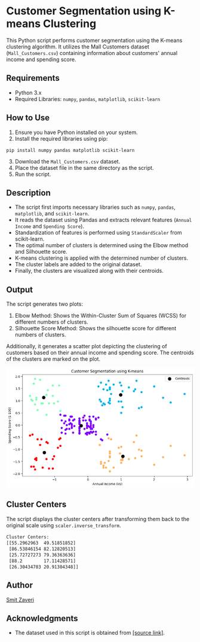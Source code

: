 # Customer Segmentation using K-means Clustering

This Python script performs customer segmentation using the K-means clustering algorithm. It utilizes the Mall Customers dataset (`Mall_Customers.csv`) containing information about customers' annual income and spending score.

## Requirements
- Python 3.x
- Required Libraries: `numpy`, `pandas`, `matplotlib`, `scikit-learn`

## How to Use
1. Ensure you have Python installed on your system.
2. Install the required libraries using pip:

```
pip install numpy pandas matplotlib scikit-learn
```

3. Download the `Mall_Customers.csv` dataset.
4. Place the dataset file in the same directory as the script.
5. Run the script.

## Description
- The script first imports necessary libraries such as `numpy`, `pandas`, `matplotlib`, and `scikit-learn`.
- It reads the dataset using Pandas and extracts relevant features (`Annual Income` and `Spending Score`).
- Standardization of features is performed using `StandardScaler` from scikit-learn.
- The optimal number of clusters is determined using the Elbow method and Silhouette score.
- K-means clustering is applied with the determined number of clusters.
- The cluster labels are added to the original dataset.
- Finally, the clusters are visualized along with their centroids.

## Output
The script generates two plots:
1. Elbow Method: Shows the Within-Cluster Sum of Squares (WCSS) for different numbers of clusters.
2. Silhouette Score Method: Shows the silhouette score for different numbers of clusters.

Additionally, it generates a scatter plot depicting the clustering of customers based on their annual income and spending score. The centroids of the clusters are marked on the plot.

![Customer Segmentation Plot](3.png)

## Cluster Centers
The script displays the cluster centers after transforming them back to the original scale using `scaler.inverse_transform`.

```
Cluster Centers:
[[55.2962963  49.51851852]
 [86.53846154 82.12820513]
 [25.72727273 79.36363636]
 [88.2        17.11428571]
 [26.30434783 20.91304348]]
```

## Author
[Smit Zaveri](https://github.com/Smit-Zaveri)

## Acknowledgments
- The dataset used in this script is obtained from [\[source link\]](https://www.kaggle.com/datasets/vjchoudhary7/customer-segmentation-tutorial-in-python).

